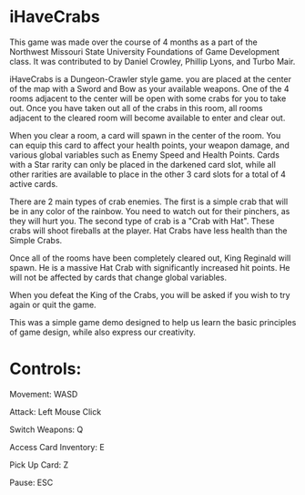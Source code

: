 # iHaveCrabs

This game was made over the course of 4 months as a part of the Northwest Missouri State University Foundations of Game Development class. It was contributed to by Daniel Crowley, Phillip Lyons, and Turbo Mair.

iHaveCrabs is a Dungeon-Crawler style game. you are placed at the center of the map with a Sword and Bow as your available weapons. One of the 4 rooms adjacent to the center will be open with some crabs for you to take out. Once you have taken out all of the crabs in this room, all rooms adjacent to the cleared room will become available to enter and clear out.

When you clear a room, a card will spawn in the center of the room. You can equip this card to affect your health points, your weapon damage, and various global variables such as Enemy Speed and Health Points. Cards with a Star rarity can only be placed in the darkened card slot, while all other rarities are available to place in the other 3 card slots for a total of 4 active cards.

There are 2 main types of crab enemies. The first is a simple crab that will be in any color of the rainbow. You need to watch out for their pinchers, as they will hurt you. The second type of crab is a "Crab with Hat". These crabs will shoot fireballs at the player. Hat Crabs have less health than the Simple Crabs.

Once all of the rooms have been completely cleared out, King Reginald will spawn. He is a massive Hat Crab with significantly increased hit points. He will not be affected by cards that change global variables.

When you defeat the King of the Crabs, you will be asked if you wish to try again or quit the game.

This was a simple game demo designed to help us learn the basic principles of game design, while also express our creativity.


# Controls:

Movement: WASD

Attack: Left Mouse Click

Switch Weapons: Q

Access Card Inventory: E

Pick Up Card: Z

Pause: ESC